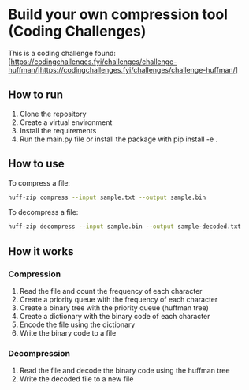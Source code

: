 # Build your own compression tool (Coding Challenges)
This is a coding challenge found: [https://codingchallenges.fyi/challenges/challenge-huffman/|https://codingchallenges.fyi/challenges/challenge-huffman/]

## How to run
1. Clone the repository
2. Create a virtual environment
3. Install the requirements
4. Run the main.py file or install the package with pip install -e .

## How to use
To compress a file:
```bash
huff-zip compress --input sample.txt --output sample.bin
```

To decompress a file:
```bash
huff-zip decompress --input sample.bin --output sample-decoded.txt
```

## How it works
### Compression
1. Read the file and count the frequency of each character
2. Create a priority queue with the frequency of each character
3. Create a binary tree with the priority queue (huffman tree)
4. Create a dictionary with the binary code of each character
5. Encode the file using the dictionary
6. Write the binary code to a file

### Decompression
1. Read the file and decode the binary code using the huffman tree
2. Write the decoded file to a new file

